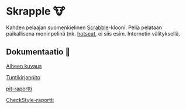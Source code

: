 # Skrapple :cow:

Kahden pelaajan suomenkielinen [Scrabble](https://fi.wikipedia.org/wiki/Scrabble)-klooni. Peliä pelataan paikallisena moninpelinä (nk. [hotseat](https://fi.wikipedia.org/wiki/Hotseat), ei siis esim. Internetin välityksellä.

## Dokumentaatio :rabbit:

[Aiheen kuvaus](dokumentaatio/aiheenKuvausJaRakenne.md)

[Tuntikirjanpito](dokumentaatio/tuntikirjanpito.md)

[pit-raportti](https://htmlpreview.github.io/?https://github.com/luupanu/Skrapple/blob/master/dokumentaatio/pit/201702032359/index.html)

[CheckStyle-raportti](https://htmlpreview.github.io/?https://github.com/luupanu/Skrapple/blob/master/dokumentaatio/checkstyle/checkstyle.html)
